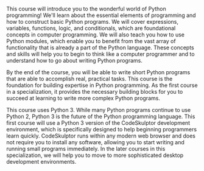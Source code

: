 This course will introduce you to the wonderful world of Python programming!  We'll learn about the essential elements of programming and how to construct basic Python programs. We will cover expressions, variables, functions, logic, and conditionals, which are foundational concepts in computer programming. We will also teach you how to use Python modules, which enable you to benefit from the vast array of functionality that is already a part of the Python language. These concepts and skills will help you to begin to think like a computer programmer and to understand how to go about writing Python programs.

By the end of the course, you will be able to write short Python programs that are able to accomplish real, practical tasks. This course is the foundation for building expertise in Python programming. As the first course in a specialization, it provides the necessary building blocks for you to succeed at learning to write more complex Python programs.

This course uses Python 3.  While many Python programs continue to use Python 2, Python 3 is the future of the Python programming language. This first course will use a Python 3 version of the CodeSkulptor development environment, which is specifically designed to help beginning programmers learn quickly.  CodeSkulptor runs within any modern web browser and does not require you to install any software, allowing you to start writing and running small programs immediately.  In the later courses in this specialization,  we will help you to move to more sophisticated desktop development environments.
